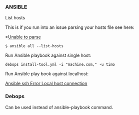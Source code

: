 ### ANSIBLE

List hosts

This is if you run into an issue parsing your hosts file see here:

*[Unable to parse](https://stackoverflow.com/questions/53205687/ansible-unable-to-parse-etc-ansible-hosts-as-an-inventory-source)

```
$ ansible all --list-hosts
```


Run Ansible playbook against single host:

```
debops install-tool.yml -i "machine.com," -u timo

```

Run Ansible play book against localhost:

[Ansible ssh Error Local host connection](https://stackoverflow.com/questions/37184699/ansible-ssh-error-connection-in-localhost)



### Debops

Can be used instead of ansible-playbook command.
